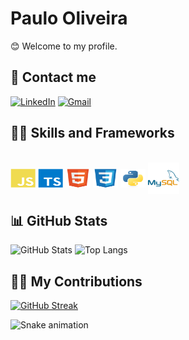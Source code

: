 # Paulo Oliveira

😊 Welcome to my profile.

## 📱 Contact me

[![LinkedIn](https://img.shields.io/badge/LinkedIn-0077B5?style=for-the-badge&logo=linkedin&logoColor=white)](https://www.linkedin.com/in/paulo-oliveira-a6650121a/) [![Gmail](https://img.shields.io/badge/Gmail-333333?style=for-the-badge&logo=gmail&logoColor=red)](mailto:pauloec77@gmail.com)

## 👨‍💻 Skills and Frameworks
<div style="display: inline_block"><br>
  <img align="center" alt="Paulo-Js" height="30" width="40" src="https://raw.githubusercontent.com/devicons/devicon/master/icons/javascript/javascript-plain.svg">
  <img align="center" alt="Paulo-Ts" height="30" width="40" src="https://raw.githubusercontent.com/devicons/devicon/master/icons/typescript/typescript-plain.svg">
  <img align="center" alt="Paulo-HTML" height="30" width="40" src="https://raw.githubusercontent.com/devicons/devicon/master/icons/html5/html5-original.svg">
  <img align="center" alt="Paulo-CSS" height="30" width="40" src="https://raw.githubusercontent.com/devicons/devicon/master/icons/css3/css3-original.svg">
  <img align="center" alt="Paulo-Python" height="30" width="40" src="https://raw.githubusercontent.com/devicons/devicon/master/icons/python/python-original.svg">
  <img align="center" alt="Paulo-MySQL" heigth="20" width="50" src="https://github.com/devicons/devicon/blob/master/icons/mysql/mysql-original-wordmark.svg"> 
</div>

## 📊 GitHub Stats

![GitHub Stats](https://github-readme-stats.vercel.app/api?username=PauloEnriqueOliveira&theme=transparent&bg_color=000&border_color=30A3DC&show_icons=true&icon_color=25D366&title_color=0077B5&text_color=FFF)
![Top Langs](https://github-readme-stats-git-masterrstaa-rickstaa.vercel.app/api/top-langs/?username=PauloEnriqueOliveira&bg_color=000&border_color=30A3DC&title_color=0077B5&text_color=FFF)

## 💪🏼 My Contributions

[![GitHub Streak](https://streak-stats.demolab.com/?user=PauloEnriqueOliveira&theme=github-dark-blue&background=000&border=30A3DC&dates=FFF)](https://git.io/streak-stats)

<img src="https://raw.githubusercontent.com/PauloEnriqueOliveira/PauloEnriqueOliveira/output/snake.svg" alt="Snake animation" />

###
